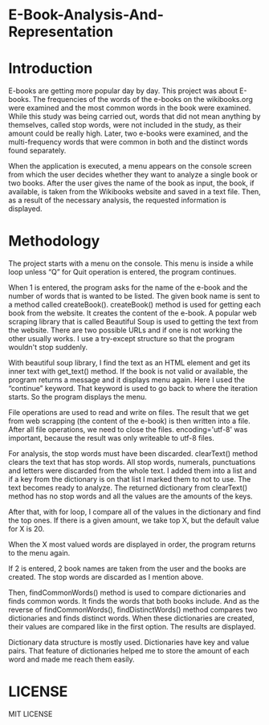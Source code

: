 # E-Book-Analysis-And-Representation

# Introduction

  E-books are getting more popular day by day. This project was about E-books. The frequencies of the words of the e-books on the wikibooks.org were examined and the most common words in the book were examined. While this study was being carried out, words that did not mean anything by themselves, called stop words, were not included in the study, as their amount could be really high. Later, two e-books were examined, and the multi-frequency words that were common in both and the distinct words found separately.

  When the application is executed, a menu appears on the console screen from which the user decides whether they want to analyze a single book or two books. After the user gives the name of the book as input, the book, if available, is taken from the Wikibooks website and saved in a text file. Then, as a result of the necessary analysis, the requested information is displayed.

# Methodology 

  The project starts with a menu on the console. This menu is inside a while loop unless “Q” for Quit operation is entered, the program continues. 

  When 1 is entered, the program asks for the name of the e-book and the number of words that is wanted to be listed. The given book name is sent to a method called createBook(). createBook() method is used for getting each book from the website. It creates the content of the e-book. A popular web scraping library that is called Beautiful Soup is used to getting the text from the website. There are two possible URLs and if one is not working the other usually works. I use a try-except structure so that the program wouldn't stop suddenly. 

  With beautiful soup library, I find the text as an HTML element and get its inner text with get_text() method. If the book is not valid or available, the program returns a message and it displays menu again. Here I used the “continue” keyword. That keyword is used to go back to where the iteration starts. So the program displays the menu. 

  File operations are used to read and write on files. The result that we get from web scrapping (the content of the e-book) is then written into a file. After all file operations, we need to close the files.  encoding='utf-8' was important, because the result was only writeable to utf-8 files. 

  For analysis, the stop words must have been discarded. clearText() method clears the text that has stop words. All stop words, numerals, punctuations and letters were discarded from the whole text. I added them into a list and if a key from the dictionary is on that list I marked them to not to use. The text becomes ready to analyze. The returned dictionary from clearText() method has no stop words and all the values are the amounts of the keys.

  After that, with for loop, I compare all of the values in the dictionary and find the top ones. If there is a given amount, we take top X, but the default value for X is 20.

  When the X most valued words are displayed in order, the program returns to the menu again. 

  If 2 is entered, 2 book names are taken from the user and the books are created. The stop words are discarded as I mention above. 

  Then, findCommonWords() method is used to compare dictionaries and finds common words. It finds the words that both books include. And as the reverse of findCommonWords(), findDistinctWords() method compares two dictionaries and finds distinct words. When these dictionaries are created, their values are compared like in the first option. The results are displayed.  

  Dictionary data structure is mostly used. Dictionaries have key and value pairs. That feature of dictionaries helped me to store the amount of each word and made me reach them easily.

# LICENSE
MIT LICENSE
